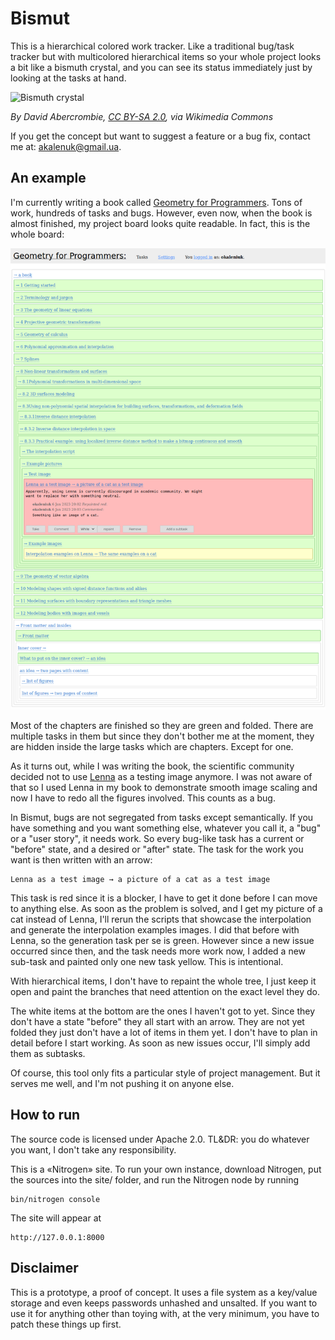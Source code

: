 Bismut
======
This is a hierarchical colored work tracker. Like a traditional bug/task tracker but with multicolored hierarchical items so your whole project looks a bit like a bismuth crystal, and you can see its status immediately just by looking at the tasks at hand. 

![Bismuth crystal](https://upload.wikimedia.org/wikipedia/commons/thumb/c/cc/Bismuth_%285109110719%29.jpg/800px-Bismuth_%285109110719%29.jpg)

*By David Abercrombie, [CC BY-SA 2.0](https://creativecommons.org/licenses/by-sa/2.0), via Wikimedia Commons*

If you get the concept but want to suggest a feature or a bug fix, contact me at: akalenuk@gmail.ua.

An example
----------
I'm currently writing a book called [Geometry for Programmers](https://www.manning.com/books/geometry-for-programmers). Tons of work, hundreds of tasks and bugs. However, even now, when the book is almost finished, my project board looks quite readable. In fact, this is the whole board:

![Geometry for Programmers](bismut_screenshot.png)

Most of the chapters are finished so they are green and folded. There are multiple tasks in them but since they don't bother me at the moment, they are hidden inside the large tasks which are chapters. Except for one.

As it turns out, while I was writing the book, the scientific community decided not to use [Lenna](https://en.wikipedia.org/wiki/Lenna) as a testing image anymore. I was not aware of that so I used Lenna in my book to demonstrate smooth image scaling and now I have to redo all the figures involved. This counts as a bug.

In Bismut, bugs are not segregated from tasks except semantically. If you have something and you want something else, whatever you call it, a "bug" or a "user story", it needs work. So every bug-like task has a current or "before" state, and a desired or "after" state. The task for the work you want is then written with an arrow:

    Lenna as a test image → a picture of a cat as a test image
    
This task is red since it is a blocker, I have to get it done before I can move to anything else. As soon as the problem is solved, and I get my picture of a cat instead of Lenna, I'll rerun the scripts that showcase the interpolation and generate the interpolation examples images. I did that before with Lenna, so the generation task per se is green. However since a new issue occurred since then, and the task needs more work now, I added a new sub-task and painted only one new task yellow. This is intentional.

With hierarchical items, I don't have to repaint the whole tree, I just keep it open and paint the branches that need attention on the exact level they do.

The white items at the bottom are the ones I haven't got to yet. Since they don't have a state "before" they all start with an arrow. They are not yet folded they just don't have a lot of items in them yet. I don't have to plan in detail before I start working. As soon as new issues occur, I'll simply add them as subtasks.

Of course, this tool only fits a particular style of project management. But it serves me well, and I'm not pushing it on anyone else.

How to run
----------
The source code is licensed under Apache 2.0. TL&DR: you do whatever you want, I don't take any responsibility.

This is a «Nitrogen» site. To run your own instance, download Nitrogen, put the sources into the site/ folder, and run the Nitrogen node by running

    bin/nitrogen console

The site will appear at

    http://127.0.0.1:8000

Disclaimer
----------
This is a prototype, a proof of concept. It uses a file system as a key/value storage and even keeps passwords unhashed and unsalted. If you want to use it for anything other than toying with, at the very minimum, you have to patch these things up first.
